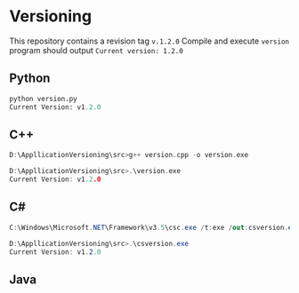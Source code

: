 # Versioning
This repository contains a revision tag `v.1.2.0`
Compile and execute `version` program should output `Current version: 1.2.0`

## Python

```python
python version.py
Current Version: v1.2.0
```

## C++

```cpp
D:\AppllicationVersioning\src>g++ version.cpp -o version.exe

D:\AppllicationVersioning\src>.\version.exe
Current Version: v1.2.0
```

## C#

```cs
C:\Windows\Microsoft.NET\Framework\v3.5\csc.exe /t:exe /out:csversion.exe version.cs

D:\AppllicationVersioning\src>.\csversion.exe
Current Version: v1.2.0
```

## Java
